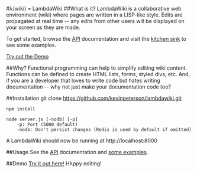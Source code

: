 #λ(wiki) = LambdaWiki
##What is it?
LambdaWiki is a collaborative web environment (wiki) where pages are written in a LISP-like style. Edits are propagated at real time -- any edits from other users will be displayed on your screen as they are made.

To get started, browse the [API](https://github.com/kevinpeterson/lambdawiki/wiki/API) documentation and visit the [kitchen sink](https://github.com/kevinpeterson/lambdawiki/wiki/kitchensink) to see some examples.

[Try out the Demo](http://lambdawiki.kevinp.me)

##Why?
Functional programming can help to simplify editing wiki content. Functions can be defined to create HTML lists, forms, styled divs, etc. And, if you are a developer that loves to write code but hates writing documentation -- why not just make your documentation code too?

##Installation
    git clone https://github.com/kevinpeterson/lambdawiki.git

    npm install

    node server.js [-nodb] [-p]
    	-p: Port (5000 default)
    	-nodb: Don't persist changes (Redis is used by default if omitted)

A LambdaWiki should now be running at http://localhost:8000

##Usage
See the [API](https://github.com/kevinpeterson/lambdawiki/wiki/API) documentation and [some examples](https://github.com/kevinpeterson/lambdawiki/wiki/kitchensink).

##Demo
[Try it out here!](http://lambdawiki.kevinp.me)
Hλppy editing!

